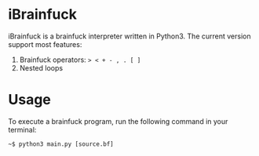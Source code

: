 # iBrainfuck
iBrainfuck is a brainfuck interpreter written in Python3. The current version support most features:
  1. Brainfuck operators: `> < + - , . [ ]`
  2. Nested loops  

# Usage
To execute a brainfuck program, run the following command in your terminal:
```
~$ python3 main.py [source.bf]
```
